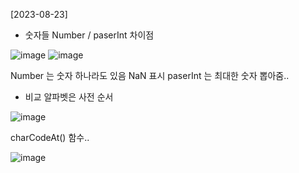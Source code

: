 [2023-08-23]
- 숫자들
Number / paserInt 차이점

![image](https://github.com/oidolee/study/assets/85022962/9938e9ea-4fce-4868-9591-68510c85db74)
![image](https://github.com/oidolee/study/assets/85022962/96f21578-3b61-48a5-86e1-60380f39a504)

Number 는 숫자 하나라도 있음 NaN 표시
paserInt 는 최대한 숫자 뽑아줌..

- 비교
알파벳은 사전 순서

![image](https://github.com/oidolee/study/assets/85022962/c35dc2cf-1f92-49d7-80d3-b68e3738265d)

charCodeAt() 함수..

![image](https://github.com/oidolee/study/assets/85022962/41452834-a104-4dc4-9f35-f855467f6de7)

